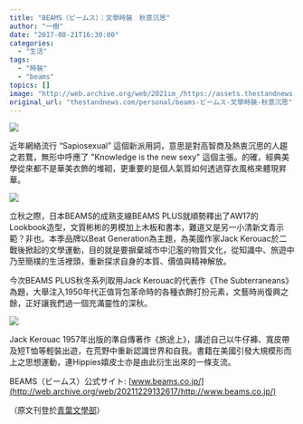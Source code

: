 ```yaml
---
title: "BEAMS（ビームス）：文學時裝　秋意沉思"
author: "一樹"
date: "2017-08-21T16:30:00"
categories:
  - "生活"
tags:
  - "時裝"
  - "beams"
topics: []
image: "http://web.archive.org/web/2021im_/https://assets.thestandnews.com/media/photos/87a2d4_27e3caa54dbc454b9237428e2b7a424d-mv2_eQx9I.jpg"
original_url: "thestandnews.com/personal/beams-ビームス-文學時裝-秋意沉思"
---
```

![](http://web.archive.org/web/2021im_/https://assets.thestandnews.com/media/photos/87a2d4_27e3caa54dbc454b9237428e2b7a424d-mv2_eQx9I.jpg)

近年網絡流行 “Sapiosexual” 這個新派用詞，意思是對高智商及熱衷沉思的人趨之若鶩，無形中呼應了 "Knowledge is the new sexy" 這個主張。的確，經典美學從來都不是華美衣飾的堆砌，更重要的是個人氣質如何透過穿衣風格來體現昇華。

![](http://web.archive.org/web/2021im_/https://assets.thestandnews.com/media/photos/87a2d4_a3b313594d4b420da37c585f81bcbfa1-mv2_2u28i.jpg)

立秋之際，日本BEAMS的成熟支線BEAMS PLUS就順勢釋出了AW17的Lookbook造型，文質彬彬的男模加上木板和書本，難道又是另一小清新文青示範？非也。本季品牌以Beat Generation為主題，為美國作家Jack Kerouac於二戰後掀起的文學運動，目的就是要摒棄城市中氾濫的物質文化，從知識中、旅遊中乃至簡樸的生活裡頭，重新探求自身的本質、價值與精神解放。

今次BEAMS PLUS秋冬系列取用Jack Kerouac的代表作《The Subterraneans》為題，大舉注入1950年代正值背包革命時的各種衣飾打扮元素，文藝時尚復興之餘，正好讓我們過一個充滿靈性的深秋。

![](http://web.archive.org/web/2021im_/https://assets.thestandnews.com/media/photos/87a2d4_f39c8903ac704316930bfa4b3d9242fb-mv2_d_1525_2192_s_2_aBlpe.jpg)

Jack Kerouac 1957年出版的準自傳著作《旅途上》，講述自己以牛仔褲、寬皮帶及短T恤等輕裝出遊，在荒野中重新認識世界和自我。書籍在美國引發大規模形而上之思想運動，連Hippies嬉皮士亦是由此衍生出來的一條支流。

BEAMS（ビームス）公式サイト: [www.beams.co.jp/](http://web.archive.org/web/20211229132617/http://www.beams.co.jp/)

（原文刊登於[青葉文學部](http://web.archive.org/web/20211229132617/http://aobabungakubu.blogspot.hk/2017/08/BEAMSTheSubterraneans.html)）